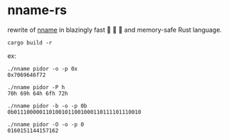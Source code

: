 # nname-rs
rewrite of [nname](https://github.com/oldteamhost/nname) in blazingly fast :rocket: :rocket: :rocket: and memory-safe Rust language.
```
cargo build -r
```

ex:
```
./nname pidor -o -p 0x
0x7069646f72

./nname pidor -P h
70h 69h 64h 6fh 72h

./nname pidor -b -o -p 0b
0b0111000001101001011001000110111101110010

./nname pidor -O -o -p 0
0160151144157162
```
